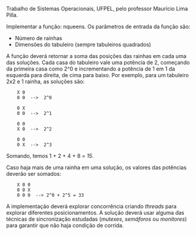 Trabalho de Sistemas Operacionais, UFPEL, pelo professor Maurício Lima Pilla.

Implementar a função: nqueens.
Os parâmetros de entrada da função são:

* Número de rainhas
* Dimensões do tabuleiro (sempre tabuleiros quadrados)

A função deverá retornar a soma das posições das rainhas em cada uma das soluções. Cada casa do tabuleiro vale uma potência de 2, começando da primeira casa como 2^0 e incrementando a potência de 1 em 1 da esquerda para direita, de cima para baixo. Por exemplo, para um tabuleiro 2x2 e 1 rainha, as soluções são:

		X 0
		0 0  -->  2^0

		0 X
		0 0  -->  2^1

		0 0
		X 0  -->  2^2

		0 0
		0 X  -->  2^3

Somando, temos 1 + 2 + 4 + 8 = *15*.

Caso haja mais de uma rainha em uma solução, os valores das potências deverão ser somados:

		X 0 0
		0 0 X
		0 0 0  --> 2^0 + 2^5 = 33 

A implementação deverá explorar concorrência criando *threads* para explorar diferentes posicionamentos. A solução deverá usar alguma das técnicas de sincronização estudadas (*mutexes*, *semáforos* ou *monitores*) para garantir que não haja condição de corrida.

